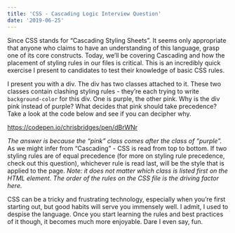 ```yaml
---
title: 'CSS - Cascading Logic Interview Question'
date: '2019-06-25'
---
```


Since CSS stands for “Cascading Styling Sheets”. It seems only appropriate that anyone who claims to have an understanding of this language, grasp one of its core constructs. Today, we’ll be covering Cascading and how the placement of styling rules in our files is critical. This is an incredibly quick exercise I present to candidates to test their knowledge of basic CSS rules.

I present you with a div. The div has two classes attached to it. These two classes contain clashing styling rules - they’re each trying to write `background-color` for this div. One is purple, the other pink. Why is the div pink instead of purple? What decides that pink should take precedence? Take a look at the code below and see if you can decipher why.

https://codepen.io/chrisbridges/pen/dBrWNr

*The answer is because the “pink” class comes after the class of “purple”.* As we might infer from “Cascading” - CSS is read from top to bottom. If two styling rules are of equal precedence (for more on styling rule precedence, check out this question), whichever rule is read last, will be the style that is applied to the page. *Note: it does not matter which class is listed first on the HTML element. The order of the rules on the CSS file is the driving factor here.*

CSS can be a tricky and frustrating technology, especially when you’re first starting out, but good habits will serve you immensely well. I admit, I used to despise the language. Once you start learning the rules and best practices of it though, it becomes much more enjoyable. Dare I even say, fun. 

